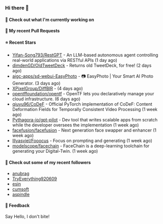 ### Hi there 👋

#### 👷 Check out what I'm currently working on

#### 🔨 My recent Pull Requests


#### ⭐ Recent Stars

- [Yifan-Song793/RestGPT](https://github.com/Yifan-Song793/RestGPT) - An LLM-based autonomous agent controlling real-world applications via RESTful APIs (1 day ago)
- [dimdenGD/OldTweetDeck](https://github.com/dimdenGD/OldTweetDeck) - Returns old TweetDeck, for free! (2 days ago)
- [aigc-apps/sd-webui-EasyPhoto](https://github.com/aigc-apps/sd-webui-EasyPhoto) - 📷 EasyPhoto | Your Smart AI Photo Generator. (3 days ago)
- [XPixelGroup/DiffBIR](https://github.com/XPixelGroup/DiffBIR) -  (4 days ago)
- [opentffoundation/opentf](https://github.com/opentffoundation/opentf) - OpenTF lets you declaratively manage your cloud infrastructure. (6 days ago)
- [qiuyu96/CoDeF](https://github.com/qiuyu96/CoDeF) - Official PyTorch implementation of CoDeF: Content Deformation Fields for Temporally Consistent Video Processing (1 week ago)
- [Pythagora-io/gpt-pilot](https://github.com/Pythagora-io/gpt-pilot) - Dev tool that writes scalable apps from scratch while the developer oversees the implementation (1 week ago)
- [facefusion/facefusion](https://github.com/facefusion/facefusion) - Next generation face swapper and enhancer (1 week ago)
- [lllyasviel/Fooocus](https://github.com/lllyasviel/Fooocus) - Focus on prompting and generating (1 week ago)
- [modelscope/facechain](https://github.com/modelscope/facechain) - FaceChain is a deep-learning toolchain for generating your Digital-Twin. (1 week ago)

#### 👯 Check out some of my recent followers

- [anubrag](https://github.com/anubrag)
- [TryEverything920609](https://github.com/TryEverything920609)
- [esin](https://github.com/esin)
- [cumsoft](https://github.com/cumsoft)
- [aspindle](https://github.com/aspindle)

#### 💬 Feedback

Say Hello, I don't bite!